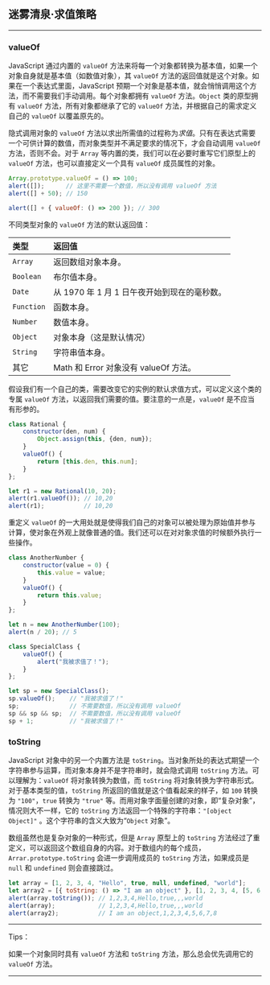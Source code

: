 ## 迷雾清泉·求值策略

---

### valueOf

JavaScript 通过内置的 `valueOf` 方法来将每一个对象都转换为基本值，如果一个对象自身就是基本值（如数值对象），其 `valueOf` 方法的返回值就是这个对象。如果在一个表达式里面，JavaScript 预期一个对象是基本值，就会悄悄调用这个方法，而不需要我们手动调用。每个对象都拥有 `valueOf` 方法。`Object` 类的原型拥有 `valueOf` 方法，所有对象都继承了它的 `valueOf` 方法，并根据自己的需求定义自己的 `valueOf` 以覆盖原先的。

隐式调用对象的 `valueOf` 方法以求出所需值的过程称为*求值*。只有在表达式需要一个可供计算的数值，而对象类型并不满足要求的情况下，才会自动调用 `valueOf` 方法，否则不会。对于 `Array` 等内置的类，我们可以在必要时重写它们原型上的 `valueOf` 方法，也可以直接定义一个具有 `valueOf` 成员属性的对象。

```javascript
Array.prototype.valueOf = () => 100;
alert([]);      // 这里不需要一个数值，所以没有调用 valueOf 方法
alert([] + 50); // 150

alert([] + { valueOf: () => 200 }); // 300
```

不同类型对象的 `valueOf` 方法的默认返回值：

| **类型**   | **返回值**                                   |
| :--------- | :------------------------------------------- |
| `Array`    | 返回数组对象本身。                           |
| `Boolean`  | 布尔值本身。                                 |
| `Date`     | 从 1970 年 1 月 1 日午夜开始到现在的毫秒数。 |
| `Function` | 函数本身。                                   |
| `Number`   | 数值本身。                                   |
| `Object`   | 对象本身（这是默认情况）                     |
| `String`   | 字符串值本身。                               |
| 其它       | Math 和 Error 对象没有 valueOf 方法。        |

假设我们有一个自己的类，需要改变它的实例的默认求值方式，可以定义这个类的专属 `valueOf` 方法，以返回我们需要的值。要注意的一点是，`valueOf` 是不应当有形参的。

```javascript
class Rational {
    constructor(den, num) {
        Object.assign(this, {den, num});
    }
    valueOf() {
        return [this.den, this.num];
    }
};

let r1 = new Rational(10, 20);
alert(r1.valueOf()); // 10,20
alert(r1);           // 10,20
```

重定义 `valueOf` 的一大用处就是使得我们自己的对象可以被处理为原始值并参与计算，使对象在外观上就像普通的值。我们还可以在对对象求值的时候额外执行一些操作。

```javascript
class AnotherNumber {
    constructor(value = 0) {
        this.value = value;
    }
    valueOf() {
        return this.value;
    }
};

let n = new AnotherNumber(100);
alert(n / 20); // 5

class SpecialClass {
    valueOf() {
        alert("我被求值了！");
    }
};

let sp = new SpecialClass();
sp.valueOf();    // "我被求值了！"
sp;              // 不需要数值，所以没有调用 valueOf
sp && sp && sp;  // 不需要数值，所以没有调用 valueOf
sp + 1;          // "我被求值了！"
```





### toString

JavaScript 对象中的另一个内置方法是 `toString`。当对象所处的表达式期望一个字符串参与运算，而对象本身并不是字符串时，就会隐式调用 `toString` 方法。可以理解为：`valueOf` 将对象转换为数值，而 `toString` 将对象转换为字符串形式。对于基本类型的值，`toString` 所返回的值就是这个值看起来的样子，如 `100` 转换为 `"100"`，`true` 转换为 `"true"` 等。而用对象字面量创建的对象，即“复杂对象”，情况则大不一样，它的 `toString` 方法返回一个特殊的字符串：`"[object Object]"` 。这个字符串的含义大致为“`Object` 对象”。

数组虽然也是复杂对象的一种形式，但是 `Array` 原型上的 `toString` 方法经过了重定义，可以返回这个数组自身的内容。对于数组内的每个成员，`Arrar.prototype.toString` 会进一步调用成员的 `toString` 方法，如果成员是 `null` 和 `undefined` 则会直接跳过。

```javascript
let array = [1, 2, 3, 4, "Hello", true, null, undefined, "world"];
let array2 = [{ toString: () => "I am an object" }, [1, 2, 3, 4, [5, 6, 7, 8]]];
alert(array.toString()); // 1,2,3,4,Hello,true,,,world
alert(array);            // 1,2,3,4,Hello,true,,,world
alert(array2);           // I am an object,1,2,3,4,5,6,7,8
```



---

Tips：

如果一个对象同时具有 `valueOf` 方法和 `toString` 方法，那么总会优先调用它的 `valueOf` 方法。

---